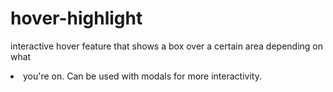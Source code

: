 hover-highlight
===============

interactive hover feature that shows a box over a certain area depending on what <li> you're on. Can be used with modals for more interactivity.
